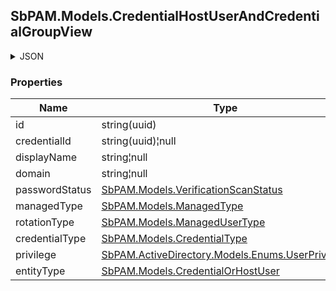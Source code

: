 
<h2 id="tocS_SbPAM.Models.CredentialHostUserAndCredentialGroupView">SbPAM.Models.CredentialHostUserAndCredentialGroupView</h2>

<a id="schemasbpam.models.credentialhostuserandcredentialgroupview"></a>
<a id="schema_SbPAM.Models.CredentialHostUserAndCredentialGroupView"></a>
<a id="tocSsbpam.models.credentialhostuserandcredentialgroupview"></a>
<a id="tocssbpam.models.credentialhostuserandcredentialgroupview"></a>

<details><summary>JSON</summary>


```json
{
  "id": "497f6eca-6276-4993-bfeb-53cbbbba6f08",
  "credentialId": "f568fec0-10b6-4b94-9daf-e62c50c9bf3e",
  "displayName": "string",
  "domain": "string",
  "passwordStatus": "Unspecified",
  "managedType": "Internal",
  "rotationType": "NotManaged",
  "credentialType": "Configuration",
  "privilege": "NotSet",
  "entityType": "Credential"
}

```


</details>

### Properties

|Name|Type|Required|Restrictions|Description|
|---|---|---|---|---|
|id|string(uuid)|false|none|none|
|credentialId|string(uuid)¦null|false|none|none|
|displayName|string¦null|false|none|none|
|domain|string¦null|false|none|none|
|passwordStatus|[SbPAM.Models.VerificationScanStatus](../Models/sbpam.models.verificationscanstatus.md)|false|none|none|
|managedType|[SbPAM.Models.ManagedType](../Models/sbpam.models.managedtype.md)|false|none|none|
|rotationType|[SbPAM.Models.ManagedUserType](../Models/sbpam.models.managedusertype.md)|false|none|none|
|credentialType|[SbPAM.Models.CredentialType](../Models/sbpam.models.credentialtype.md)|false|none|none|
|privilege|[SbPAM.ActiveDirectory.Models.Enums.UserPrivilege](../Models/sbpam.activedirectory.models.enums.userprivilege.md)|false|none|none|
|entityType|[SbPAM.Models.CredentialOrHostUser](../Models/sbpam.models.credentialorhostuser.md)|false|none|none|


